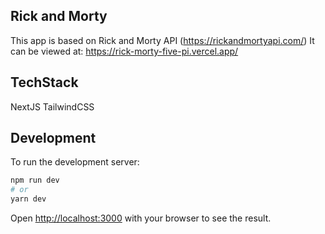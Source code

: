 ## Rick and Morty

This app is based on Rick and Morty API (https://rickandmortyapi.com/)
It can be viewed at: https://rick-morty-five-pi.vercel.app/

## TechStack

NextJS
TailwindCSS

## Development

To run the development server:

```bash
npm run dev
# or
yarn dev
```

Open [http://localhost:3000](http://localhost:3000) with your browser to see the result.
